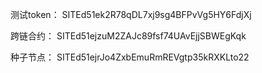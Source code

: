 测试token：
SITEd51ek2R78qDL7xj9sg4BFPvVg5HY6FdjXj

跨链合约：
SITEd51ejzuM2ZAJc89fsf74UAvEjjSBWEgKqk

种子节点：
SITEd51ejrJo4ZxbEmuRmREVgtp35kRXKLto22
